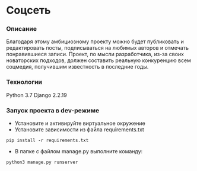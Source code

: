 ﻿# Соцсеть 

### Описание 
Благодаря этому амбициозному проекту можно будет публиковать и редактировать посты, подписываться на любимых авторов и отмечать понравившиеся записи. Проект, по мысли разработчика, из-за своих новаторских подходов, должен составить реальную конкуренцию всем соцмедия, получившим известность в последние годы.
### Технологии 
Python 3.7 
Django 2.2.19 
### Запуск проекта в dev-режиме
 - Установите и активируйте виртуальное окружение 
 - Установите зависимости из файла requirements.txt 
 
 ``` 
 pip install -r requirements.txt 
 ``` 
 
 - В папке с файлом manage.py выполните команду: 
 ``` 
 python3 manage.py runserver 
 ``` 
